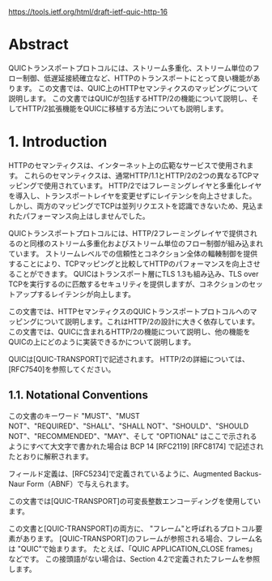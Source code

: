 https://tools.ietf.org/html/draft-ietf-quic-http-16

# Abstract
QUICトランスポートプロトコルには、ストリーム多重化、ストリーム単位のフロー制御、低遅延接続確立など、HTTPのトランスポートにとって良い機能があります。 この文書では、QUIC上のHTTPセマンティクスのマッピングについて説明します。 この文書ではQUICが包括するHTTP/2の機能について説明し、そしてHTTP/2拡張機能をQUICに移植する方法についても説明します。

# 1.  Introduction
HTTPのセマンティクスは、インターネット上の広範なサービスで使用されます。 これらのセマンティクスは、通常HTTP/1.1とHTTP/2の2つの異なるTCPマッピングで使用されています。 HTTP/2ではフレーミングレイヤと多重化レイヤを導入し、トランスポートレイヤを変更せずにレイテンシを向上させました。 しかし、両方のマッピングでTCPは並列リクエストを認識できないため、見込まれたパフォーマンス向上はしませんでした。

QUICトランスポートプロトコルには、HTTP/2フレーミングレイヤで提供されるのと同様のストリーム多重化およびストリーム単位のフロー制御が組み込まれています。 ストリームレベルでの信頼性とコネクション全体の輻輳制御を提供することにより、TCPマッピングと比較してHTTPのパフォーマンスを向上させることができます。 QUICはトランスポート層にTLS 1.3も組み込み、TLS over TCPを実行するのに匹敵するセキュリティを提供しますが、コネクションのセットアップするレイテンシが向上します。

この文書では、HTTPセマンティクスのQUICトランスポートプロトコルへのマッピングについて説明します。これはHTTP/2の設計に大きく依存しています。 この文書では、QUICに含まれるHTTP/2の機能について説明し、他の機能をQUICの上にどのように実装できるかについて説明します。

QUICは[QUIC-TRANSPORT]で記述されます。 HTTP/2の詳細については、[RFC7540]を参照してください。

## 1.1.  Notational Conventions

この文書のキーワード "MUST"、"MUST NOT"、"REQUIRED"、"SHALL"、"SHALL NOT"、"SHOULD"、"SHOULD NOT"、"RECOMMENDED"、"MAY"、そして "OPTIONAL" はここで示されるようにすべて大文字で書かれた場合は BCP 14 [RFC2119] [RFC8174] で記述されたとおりに解釈されます。

フィールド定義は、[RFC5234]で定義されているように、Augmented Backus-Naur Form（ABNF）で与えられます。

この文書では[QUIC-TRANSPORT]の可変長整数エンコーディングを使用しています。

この文書と[QUIC-TRANSPORT]の両方に、 "フレーム"と呼ばれるプロトコル要素があります。 [QUIC-TRANSPORT]のフレームが参照される場合、フレーム名は "QUIC"で始まります。 たとえば、「QUIC APPLICATION_CLOSE frames」などです。 この接頭語がない場合は、Section 4.2で定義されたフレームを参照します。
